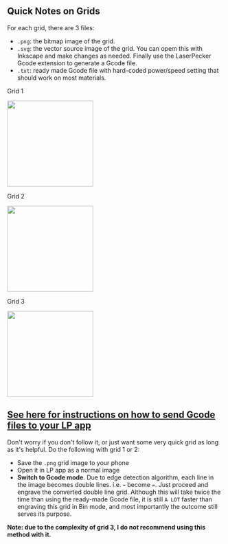 ## Quick Notes on Grids

For each grid, there are 3 files:
* `.png`: the bitmap image of the grid.
* `.svg`: the vector source image of the grid. You can opem this with Inkscape and make changes as needed.
Finally use the LaserPecker Gcode extension to generate a Gcode file. 
* `.txt`: ready made Gcode file with hard-coded power/speed setting that should work on most materials.

Grid 1

<img src="grid_1.png" width="200px">

Grid 2

<img src="grid_2.png" width="200px">

Grid 3

<img src="grid_3.png" width="200px">

## [See here for instructions on how to send Gcode files to your LP app](https://github.com/yy502/inkscape-laserpecker#sending-gcode-files-to-app)

Don't worry if you don't follow it, or just want some very quick grid as long as it's helpful. Do the following with grid 1 or 2:
* Save the `.png` grid image to your phone
* Open it in LP app as a normal image
* **Switch to Gcode mode**. Due to edge detection algorithm, each line in the image becomes double lines. i.e. **-** become `=`.
Just proceed and engrave the converted double line grid. Although this will take twice the time than using the ready-made Gcode file,
it is still `A LOT` faster than engraving this grid in Bin mode, and most importantly the outcome still serves its purpose.

**Note: due to the complexity of grid 3, I do not recommend using this method with it.**
